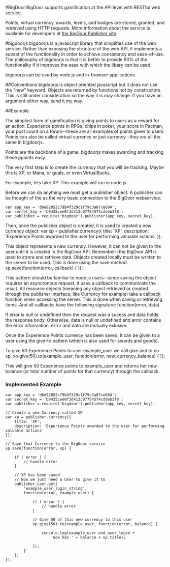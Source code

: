#BigDoor
BigDoor supports gamification at the API level with RESTful web service.

Points, virtual currency, awards, levels, and badges are stored, granted, and retrieved using HTTP requests. More information about the service is available for developers at [the BigDoor Publisher site](http://publisher.bigdoor.com).

#bigdoorjs
bigdoorjs is a javascript library that simplifies use of the web service. Rather than exposing the structure of the web API, it implements a subset of the functionality in order to achieve consistency and ease-of-use. The philosophy of bigdoorjs is that it is better to provide 90% of the functionality if it improves the ease with which the libary can be used.

bigdoorjs can be used by node.js and in-browser applications.

##Conventions
bigdoorjs is object oriented javascript but it does not use the "new" keyword. Objects are returned by functions not by constructors. This is still under consideration so the way it is may change. If you have an argument either way, send it my way.

##Example

The simplest form of gamification is giving points to users as a reward for an action. Experience points in RPGs, chips in poker, your score in Pacman, your post count on a forum--these are all examples of points given to users. Points can also be called virtual currency or just currency--they are all the same in bigdoorjs.

Points are the backbone of a game. bigdoorjs makes awarding and tracking these ppoints easy.

The very first step is to create the currency that you will be tracking. Maybe this is XP, or Mana, or goals, or even VirtualBucks.

For example, lets take XP. This example will run in node.js

Before we can do anything we must get a publisher object. A publisher can be thought of the as the very basic connection to the BigDoor webservice.

	var app_key = 'd6e92052c79b4f329c1f79c3a87ce604';
	var secret_key = 'b0435cee6f3d413c97754574cddeb3f8';
	var publisher = require('bigdoor').publisher(app_key, secret_key);

Then, once the publisher object is created, it is used to created a new currency object:
	var xp = publisher.currency({
		title: 'XP',
		description: 'Experience Points awarded to the user for performing valuable actions'
	});

This object represents a new currency. However, it can not be given to the user until it is created in the BigDoor API. Remember--the BigDoor API is used to strore and retrieve data. Objects created locally must be written to the server to be used. This is done using the save method.
	xp.save(function(error, callback) { });

This pattern should be familiar to node.js users--since saving the object requires an asyncronous request, it uses a callback to communicate the result. All resource objects (meaning any object retrieved or created through the publisher interface, like Currency for example) take a callback function when accessing the server. This is done when saving or retrieving items. And all callbacks have the following signature:
	function(error, data)

If error is null or undefined then the request was a sucess and data holds the response body. Otherwise, data is null or undefined and error contains the error information. error and data are mutually exlusive.

Once the Experience Points currency has been saved, it can be given to a user using the give-to pattern (which is also used for awards and goods).

To give 50 Experience Points to user example_user we call give and to on xp.
	xp.give(50).to(example_user, function(error, new_currency_balance) { });

This will give 50 Experience points to example_user and returns her new balance (or total number of points for that currency) through the callback.

### Implemented Example
	var app_key = 'd6e92052c79b4f329c1f79c3a87ce604';
	var secret_key = 'b0435cee6f3d413c97754574cddeb3f8';
	var publisher = require('bigdoor').publisher(app_key, secret_key);

	// Create a new Currency called XP
	var xp = publisher.currency({
		title: 'XP',
		description: 'Experience Points awarded to the user for performing valuable actions'
	});

	// Save that Currency to the BigDoor service
	xp.save(function(error, xp) {

		if ( error ) {
			// handle error
		}

		// XP has been saved
		// Now we just need a User to give it to
		publisher.user.get(
			'example_user_login_string',
			function(error, example_user) {

				if ( error ) {
					// handle error
				}

				// Give 50 of this new currency to this user
				xp.give(50).to(example_user, function(error, balance) {
					
					console.log(example_user.end_user_login +
						'now has ' + balance + xp.title);

				});
			}
		);
	});
